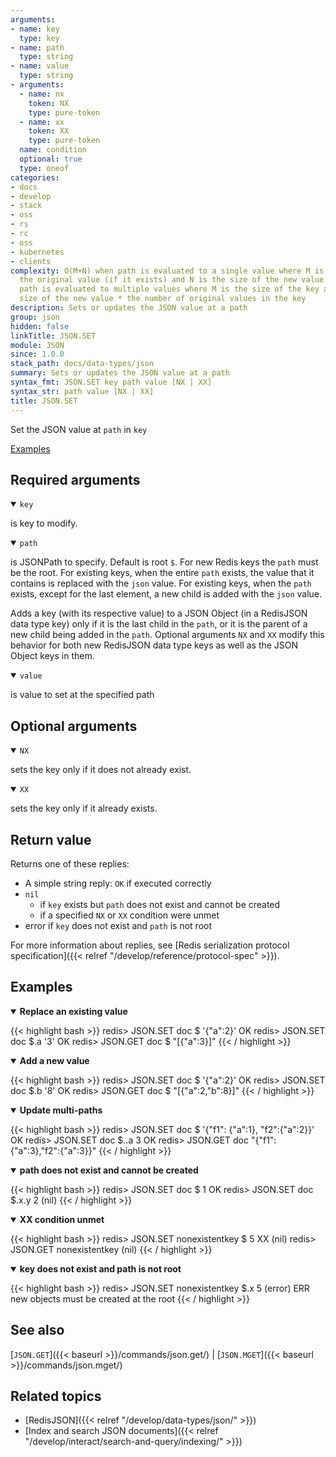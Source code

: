```yaml
---
arguments:
- name: key
  type: key
- name: path
  type: string
- name: value
  type: string
- arguments:
  - name: nx
    token: NX
    type: pure-token
  - name: xx
    token: XX
    type: pure-token
  name: condition
  optional: true
  type: oneof
categories:
- docs
- develop
- stack
- oss
- rs
- rc
- oss
- kubernetes
- clients
complexity: O(M+N) when path is evaluated to a single value where M is the size of
  the original value (if it exists) and N is the size of the new value, O(M+N) when
  path is evaluated to multiple values where M is the size of the key and N is the
  size of the new value * the number of original values in the key
description: Sets or updates the JSON value at a path
group: json
hidden: false
linkTitle: JSON.SET
module: JSON
since: 1.0.0
stack_path: docs/data-types/json
summary: Sets or updates the JSON value at a path
syntax_fmt: JSON.SET key path value [NX | XX]
syntax_str: path value [NX | XX]
title: JSON.SET
---
```

Set the JSON value at `path` in `key`

[Examples](#examples)

## Required arguments

<details open><summary><code>key</code></summary> 

is key to modify.
</details>

<details open><summary><code>path</code></summary> 

is JSONPath to specify. Default is root `$`. For new Redis keys the `path` must be the root. For existing keys, when the entire `path` exists, the value that it contains is replaced with the `json` value. For existing keys, when the `path` exists, except for the last element, a new child is added with the `json` value. 

Adds a key (with its respective value) to a JSON Object (in a RedisJSON data type key) only if it is the last child in the `path`, or it is the parent of a new child being added in the `path`. Optional arguments `NX` and `XX` modify this behavior for both new RedisJSON data type keys as well as the JSON Object keys in them.
</details>

<details open><summary><code>value</code></summary> 

is value to set at the specified path
</details>

## Optional arguments

<details open><summary><code>NX</code></summary> 

sets the key only if it does not already exist.
</details>

<details open><summary><code>XX</code></summary> 

sets the key only if it already exists.
</details>

## Return value 

Returns one of these replies:
- A simple string reply: `OK` if executed correctly
- `nil`
  - if `key` exists but `path` does not exist and cannot be created
  - if a specified `NX` or `XX` condition were unmet
- error if `key` does not exist and `path` is not root

For more information about replies, see [Redis serialization protocol specification]({{< relref "/develop/reference/protocol-spec" >}}).

## Examples

<details open>
<summary><b>Replace an existing value</b></summary>

{{< highlight bash >}}
redis> JSON.SET doc $ '{"a":2}'
OK
redis> JSON.SET doc $.a '3'
OK
redis> JSON.GET doc $
"[{\"a\":3}]"
{{< / highlight >}}
</details>

<details open>
<summary><b>Add a new value</b></summary>

{{< highlight bash >}}
redis> JSON.SET doc $ '{"a":2}'
OK
redis> JSON.SET doc $.b '8'
OK
redis> JSON.GET doc $
"[{\"a\":2,\"b\":8}]"
{{< / highlight >}}
</details>

<details open>
<summary><b>Update multi-paths</b></summary>

{{< highlight bash >}}
redis> JSON.SET doc $ '{"f1": {"a":1}, "f2":{"a":2}}'
OK
redis> JSON.SET doc $..a 3
OK
redis> JSON.GET doc
"{\"f1\":{\"a\":3},\"f2\":{\"a\":3}}"
{{< / highlight >}}
</details>

<details open>
<summary><b>path does not exist and cannot be created</b></summary>

{{< highlight bash >}}
redis> JSON.SET doc $ 1
OK
redis> JSON.SET doc $.x.y 2
(nil)
{{< / highlight >}}
</details>

<details open>
<summary><b>XX condition unmet</b></summary>

{{< highlight bash >}}
redis> JSON.SET nonexistentkey $ 5 XX
(nil)
redis> JSON.GET nonexistentkey
(nil)
{{< / highlight >}}
</details>

<details open>
<summary><b>key does not exist and path is not root</b></summary>

{{< highlight bash >}}
redis> JSON.SET nonexistentkey $.x 5
(error) ERR new objects must be created at the root
{{< / highlight >}}
</details>


## See also

[`JSON.GET`]({{< baseurl >}}/commands/json.get/) | [`JSON.MGET`]({{< baseurl >}}/commands/json.mget/) 

## Related topics

* [RedisJSON]({{< relref "/develop/data-types/json/" >}})
* [Index and search JSON documents]({{< relref "/develop/interact/search-and-query/indexing/" >}})
